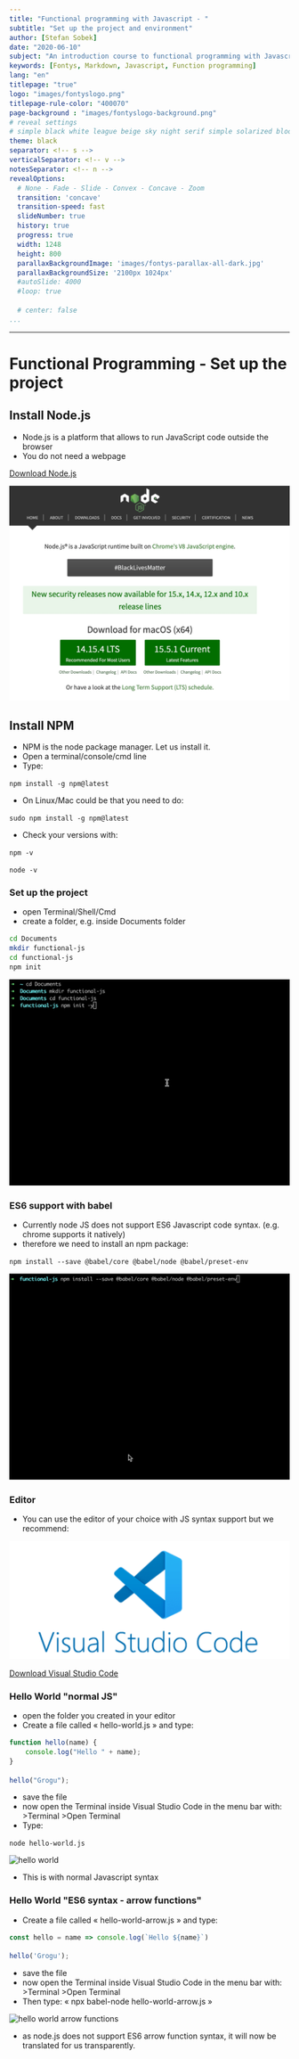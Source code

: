 ```yaml
---
title: "Functional programming with Javascript - "
subtitle: "Set up the project and environment"
author: [Stefan Sobek]
date: "2020-06-10"
subject: "An introduction course to functional programming with Javascript"
keywords: [Fontys, Markdown, Javascript, Function programming]
lang: "en"
titlepage: "true"
logo: "images/fontyslogo.png"
titlepage-rule-color: "400070"
page-background : "images/fontyslogo-background.png"
# reveal settings
# simple black white league beige sky night serif simple solarized blood moon
theme: black
separator: <!-- s -->
verticalSeparator: <!-- v -->
notesSeparator: <!-- n -->
revealOptions:
  # None - Fade - Slide - Convex - Concave - Zoom
  transition: 'concave'
  transition-speed: fast
  slideNumber: true
  history: true
  progress: true
  width: 1248
  height: 800
  parallaxBackgroundImage: 'images/fontys-parallax-all-dark.jpg'
  parallaxBackgroundSize: '2100px 1024px'
  #autoSlide: 4000
  #loop: true

  # center: false
...
```

---

# Functional Programming - Set up the project

<!-- s -->

## Install Node.js 

- Node.js is a platform that allows to run JavaScript code outside the browser<!-- .element: class="fragment" -->
- You do not need a webpage<!-- .element: class="fragment" -->

[Download Node.js](https://nodejs.org/en/)<!-- .element: class="fragment" -->

<!-- s -->

![Node.js](images/0-nodejs-download.jpg)

<!-- s -->

## Install NPM

- NPM is the node package manager. Let us install it.<!-- .element: class="fragment" -->
- Open a terminal/console/cmd line<!-- .element: class="fragment" -->
- Type:<!-- .element: class="fragment" -->

`npm install -g npm@latest`<!-- .element: class="fragment" -->

- On Linux/Mac could be that you need to do: <!-- .element: class="fragment" -->

`sudo npm install -g npm@latest`<!-- .element: class="fragment" -->

- Check your versions with:<!-- .element: class="fragment" -->

`npm -v` <!-- .element: class="fragment" -->

`node -v` <!-- .element: class="fragment" -->

<!-- s -->

### Set up the project

- open Terminal/Shell/Cmd<!-- .element: class="fragment" -->
- create a folder, e.g. inside Documents folder<!-- .element: class="fragment" -->

```bash
cd Documents
mkdir functional-js
cd functional-js
npm init
```
<!-- .element: class="fragment" -->

<!-- s -->

![npm-init-2](images/0-setup-npm-2.gif)

<!-- s -->

### ES6 support with babel

- Currently node JS does not support ES6 Javascript code syntax. (e.g. chrome supports it natively)<!-- .element: class="fragment" -->
- therefore we need to install an npm package:<!-- .element: class="fragment" -->

`npm install --save @babel/core @babel/node @babel/preset-env`<!-- .element: class="fragment" -->

<!-- s -->

![babel](images/0-setup-babel.gif)

<!-- s -->

### Editor

- You can use the editor of your choice with JS syntax support but we recommend:<!-- .element: class="fragment" -->

![VS Code](images/visual-studio-code-logo.png)<!-- .element: class="fragment" -->

[Download Visual Studio Code](https://code.visualstudio.com/)<!-- .element: class="fragment" -->

<!-- s -->

### Hello World "normal JS"

- open the folder you created in your editor<!-- .element: class="fragment" -->
- Create a file called « hello-world.js » and type:<!-- .element: class="fragment" -->

```javascript
function hello(name) {
    console.log("Hello " + name);
}

hello("Grogu");
```
<!-- .element: class="fragment" -->

- save the file<!-- .element: class="fragment" -->
- now open the Terminal inside Visual Studio Code in the menu bar with: >Terminal >Open Terminal<!-- .element: class="fragment" -->
- Type: <!-- .element: class="fragment" -->

`node hello-world.js`<!-- .element: class="fragment" -->

<!-- s -->

![hello world](images/0-hello-world.gif)

- This is with normal Javascript syntax

<!-- s -->

### Hello World "ES6 syntax - arrow functions"

- Create a file called « hello-world-arrow.js » and type:<!-- .element: class="fragment" -->

```javascript
const hello = name => console.log(`Hello ${name}`)

hello('Grogu');
```
<!-- .element: class="fragment" -->

- save the file<!-- .element: class="fragment" -->
- now open the Terminal inside Visual Studio Code in the menu bar with: >Terminal >Open Terminal<!-- .element: class="fragment" -->
- Then type: « npx babel-node hello-world-arrow.js »<!-- .element: class="fragment" -->

<!-- s -->

![hello world arrow functions](images/0-setup-hello-world-arrow.gif)

- as node.js does not support ES6 arrow function syntax, it will now be translated for us transparently.

